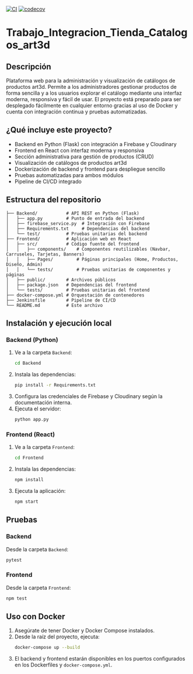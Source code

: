 [![CI](https://github.com/Sebasdlo/Trabajo_Integracion_Tienda_Catalogos_art3d/actions/workflows/ci.yml/badge.svg)](https://github.com/Sebasdlo/Trabajo_Integracion_Tienda_Catalogos_art3d/actions)
[![codecov](https://codecov.io/gh/Sebasdlo/Trabajo_Integracion_Tienda_Catalogos_art3d/branch/main/graph/badge.svg)](https://codecov.io/gh/Sebasdlo/Trabajo_Integracion_Tienda_Catalogos_art3d)

# Trabajo_Integracion_Tienda_Catalogos_art3d

## Descripción

Plataforma web para la administración y visualización de catálogos de productos art3d. Permite a los administradores gestionar productos de forma sencilla y a los usuarios explorar el catálogo mediante una interfaz moderna, responsiva y fácil de usar. El proyecto está preparado para ser desplegado fácilmente en cualquier entorno gracias al uso de Docker y cuenta con integración continua y pruebas automatizadas.

## ¿Qué incluye este proyecto?

- Backend en Python (Flask) con integración a Firebase y Cloudinary
- Frontend en React con interfaz moderna y responsiva
- Sección administrativa para gestión de productos (CRUD)
- Visualización de catálogos de productos art3d
- Dockerización de backend y frontend para despliegue sencillo
- Pruebas automatizadas para ambos módulos
- Pipeline de CI/CD integrado

## Estructura del repositorio
```
├── Backend/           # API REST en Python (Flask)
│   ├── app.py         # Punto de entrada del backend
│   ├── firebase_service.py  # Integración con Firebase
│   ├── Requirements.txt     # Dependencias del backend
│   └── test/          # Pruebas unitarias del backend
├── Frontend/          # Aplicación web en React
│   ├── src/           # Código fuente del frontend
│   │   ├── components/    # Componentes reutilizables (Navbar, Carruseles, Tarjetas, Banners)
│   │   ├── Pages/         # Páginas principales (Home, Productos, Diseño, Admin)
│   │   └── tests/         # Pruebas unitarias de componentes y páginas
│   ├── public/        # Archivos públicos
│   ├── package.json   # Dependencias del frontend
│   └── tests/         # Pruebas unitarias del frontend
├── docker-compose.yml # Orquestación de contenedores
├── Jenkinsfile        # Pipeline de CI/CD
└── README.md          # Este archivo
```

## Instalación y ejecución local

### Backend (Python)
1. Ve a la carpeta `Backend`:
   ```bash
   cd Backend
   ```
2. Instala las dependencias:
   ```bash
   pip install -r Requirements.txt
   ```
3. Configura las credenciales de Firebase y Cloudinary según la documentación interna.
4. Ejecuta el servidor:
   ```bash
   python app.py
   ```

### Frontend (React)
1. Ve a la carpeta `Frontend`:
   ```bash
   cd Frontend
   ```
2. Instala las dependencias:
   ```bash
   npm install
   ```
3. Ejecuta la aplicación:
   ```bash
   npm start
   ```

## Pruebas

### Backend
Desde la carpeta `Backend`:
```bash
pytest
```

### Frontend
Desde la carpeta `Frontend`:
```bash
npm test
```

## Uso con Docker

1. Asegúrate de tener Docker y Docker Compose instalados.
2. Desde la raíz del proyecto, ejecuta:
   ```bash
   docker-compose up --build
   ```
3. El backend y frontend estarán disponibles en los puertos configurados en los Dockerfiles y `docker-compose.yml`.
